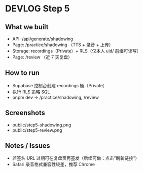 # DEVLOG Step 5

## What we built

- API: /api/generate/shadowing
- Page: /practice/shadowing （TTS + 录音 + 上传）
- Storage: recordings（Private）+ RLS（仅本人 uid/ 前缀可读写）
- Page: /review （近 7 天复盘）

## How to run

- Supabase 控制台创建 recordings 桶（Private）
- 执行 RLS 策略 SQL
- pnpm dev → /practice/shadowing, /review

## Screenshots

- public/step5-shadowing.png
- public/step5-review.png

## Notes / Issues

- 若签名 URL 过期可在复盘页再签发（后续可做：点击“刷新链接”）
- Safari 录音格式兼容性较差，推荐 Chrome
